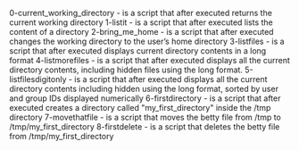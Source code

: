 0-current_working_directory - is a script that after executed returns the current working directory
1-listit - is a script that after executed lists the content of a directory
2-bring_me_home - is a script that after executed changes the working directory to the user’s home directory
3-listfiles - is a script that after executed displays current directory contents in a long format
4-listmorefiles - is a script that after executed displays all the current directory contents, including hidden files using the long format.
5-listfilesdigitonly - is a script that after executed displays all the current directory contents including hidden using the long format, sorted by user and group IDs displayed numerically
6-firstdirectory - is a script that after executed creates a directory called "my_first_directory" inside the /tmp directory
7-movethatfile - is a script that moves the betty file from /tmp to /tmp/my_first_directory
8-firstdelete - is a script that deletes the betty file from /tmp/my_first_directory